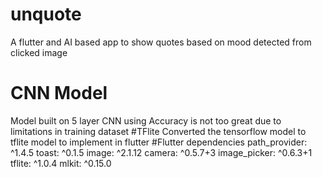 # unquote
A flutter and AI based app to show quotes based on mood detected from clicked image
# CNN Model
Model built on 5 layer CNN using 
Accuracy is not too great due to limitations in training dataset
#TFlite
Converted the tensorflow model to tflite model to implement in flutter 
#Flutter dependencies
  path_provider: ^1.4.5
  toast: ^0.1.5
  image: ^2.1.12
  camera: ^0.5.7+3
  image_picker: ^0.6.3+1
  tflite: ^1.0.4
  mlkit: ^0.15.0

